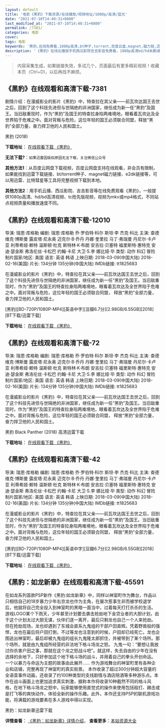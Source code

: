 ```yaml
---
layout: default
title: '电影《黑豹》下载资源/在线播放/视频地址/1080p/高清/蓝光'
date: "2021-07-10T14:40:31+0800"
last_modified_at: "2021-07-10T14:40:31+0800"
permalink: /7381/
categories: 电影
cover:
tags: 电影
keywords: '黑豹,在线免费看,1080p高清,bt种子,torrent,百度云盘,magnet,磁力链,迅雷下载资源'
description: '《黑豹》在线云播放手机西瓜影院吉吉影音免费看，1080p高清bd/hd未删减完整版和tc抢先枪版，mkv/mp4格式，附带bt/torrent种子、magnet/磁力链、百度云盘、网盘资源迅雷下载链接'
---
```


>内容采集生成，如果链接失效，多试几个，页面最后有更多精彩视频！收藏本页（Ctrl+D)，以后再找不麻烦。


## 《黑豹》在线观看和高清下载-7381

剧情介绍：在漫威影业的影片《黑豹》中，特查拉在其父亲——前瓦坎达国王去世之后，回到了这个科技先进但与世隔绝的非洲国家，继任成为新一任“黑豹”及国王。当旧敌重现时，作为“黑豹”及国王的特查拉身陷两难境地，眼看着瓦坎达及全世界陷于危难之中。面对背叛与危险，这位年轻的国王必须联合同盟，释放“黑豹”全部力量，奋力捍卫他的人民和国土。


黑豹 (2018)

**下载地址**： [在线观看下载 《黑豹》](https://www.btbtdy.me/btdy/dy12478.html) 


**无法下载?**：`如果迅雷因版权原因无法下载，关注微信公众号 `

**其他方法1**：从百度云网盘下载视频，百度云网盘支持在线观看，非会员有限制，如果能找到迅雷下载链接、bt/torrent种子、magnet磁力链接、e2dk链接等，可以用迅雷、比特彗星等工具将完整视频下载到本地。

**其他方法2**：用手机云播、西瓜影院、吉吉影音等在线免费观看《黑豹》，一般提供1080p高清、hd/bd高清视频、tc抢先版视频，视频为mkv或mp4格式，不同站点视频质量和播放速度不同。


## 《黑豹》在线观看和高清下载-12010

导演: 瑞恩·库格勒 编剧: 瑞恩·库格勒 乔·罗伯特·科尔 斯坦·李 杰克·科比 主演: 查德维克·博斯曼 露皮塔·尼永奥 迈克尔·B·乔丹 丹娜·奎里拉 马丁·弗瑞曼 丹尼尔·卡卢亚 利蒂希娅·赖特 温斯顿·杜克 斯特林·K·布朗 安吉拉·贝塞特 福里斯特·惠特克 安迪·瑟金斯 弗洛伦丝·卡松巴 约翰·卡尼 大卫·S.李 娜比娅·毕 类型: 动作 科幻 冒险 制片国家/地区: 美国 语言: 英语 韩语 上映日期: 2018-03-09(中国大陆) 2018-02-16(美国) 片长: 134分钟 135分钟(中国大陆) IMDb链接: tt1825683

在漫威影业的影片《黑豹》中，特查拉在其父亲——前瓦坎达国王去世之后，回到了这个科技先进但与世隔绝的非洲国家，继任成为新一任“黑豹”及国王。当旧敌重现时，作为“黑豹”及国王的特查拉身陷两难境地，眼看着瓦坎达及全世界陷于危难之中。面对背叛与危险，这位年轻的国王必须联合同盟， 释放“黑豹”全部力量，奋力捍卫他的人民和国土。


[黑豹][BD-720P/1080P-MP4][英语中字][豆瓣6.7分][2.98GB/6.55GB][2018][BT下载/迅雷下载]

**下载地址**： [在线观看下载 《黑豹》](https://www.btdx8.com/torrent/hb_2018.html) 


## 《黑豹》在线观看和高清下载-72

导演: 瑞恩·库格勒 编剧: 瑞恩·库格勒 乔·罗伯特·科尔 斯坦·李 杰克·科比 主演: 查德维克·博斯曼 露皮塔·尼永奥 迈克尔·B·乔丹 丹娜·奎里拉 马丁·弗瑞曼 丹尼尔·卡卢亚 利蒂希娅·赖特 温斯顿·杜克 斯特林·K·布朗 安吉拉·贝塞特 福里斯特·惠特克 安迪·瑟金斯 弗洛伦丝·卡松巴 约翰·卡尼 大卫·S.李 娜比娅·毕 类型: 动作 科幻 冒险 制片国家/地区: 美国 语言: 英语 韩语 上映日期: 2018-03-09(中国大陆) 2018-02-16(美国) 片长: 134分钟 135分钟(中国大陆) IMDb链接: tt1825683

在漫威影业的影片《黑豹》中，特查拉在其父亲——前瓦坎达国王去世之后，回到了这个科技先进但与世隔绝的非洲国家，继任成为新一任“黑豹”及国王。当旧敌重现时，作为“黑豹”及国王的特查拉身陷两难境地，眼看着瓦坎达及全世界陷于危难之中。面对背叛与危险，这位年轻的国王必须联合同盟， 释放“黑豹”全部力量，奋力捍卫他的人民和国土。


黑豹 Black Panther (2018) 高清迅雷下载

**下载地址**： [在线观看下载 《黑豹》](https://www.xl720.com/thunder/29253.html) 


## 《黑豹》在线观看和高清下载-42

导演: 瑞恩·库格勒 编剧: 瑞恩·库格勒 乔·罗伯特·科尔 斯坦·李 杰克·科比 主演: 查德维克·博斯曼 露皮塔·尼永奥 迈克尔·B·乔丹 丹娜·奎里拉 马丁·弗瑞曼 丹尼尔·卡卢亚 利蒂希娅·赖特 温斯顿·杜克 斯特林·K·布朗 安吉拉·贝塞特 福里斯特·惠特克 安迪·瑟金斯 弗洛伦丝·卡松巴 约翰·卡尼 大卫·S.李 娜比娅·毕 类型: 动作 科幻 冒险 制片国家/地区: 美国 语言: 英语 韩语 上映日期: 2018-03-09(中国大陆) 2018-02-16(美国) 片长: 134分钟 135分钟(中国大陆) IMDb链接: tt1825683

在漫威影业的影片《黑豹》中，特查拉在其父亲——前瓦坎达国王去世之后，回到了这个科技先进但与世隔绝的非洲国家，继任成为新一任“黑豹”及国王。当旧敌重现时，作为“黑豹”及国王的特查拉身陷两难境地，眼看着瓦坎达及全世界陷于危难之中。面对背叛与危险，这位年轻的国王必须联合同盟， 释放“黑豹”全部力量，奋力捍卫他的人民和国土。


[黑豹][BD-720P/1080P-MP4][英语中字][豆瓣6.7分][2.98GB/6.55GB][2018][BT下载/迅雷下载]

**下载地址**： [在线观看下载 《黑豹》](https://www.btdx8.com/torrent/hb_2018.html) 


## 《黑豹：如龙新章》在线观看和高清下载-45591

在如龙系列首款PSP新作《黑豹:如龙新章》中，同样以神室町作为舞台，作品以只相信自己的18岁暴力少年右京龙也作为主角，在屡次惹事生非而被学校退学后，他就将自己完全投入到神室町的黑暗一面当中，过着每天打打杀杀的生活。 游戏LOGO某个下雨天，少年甚至计划要去袭击抢劫地下金贷业者的大胆计划，由于这个计划太过大胆无谋，伙伴们逐一离开，最后只剩龙也自己一个人来抢劫。 但在抢劫现场，龙也却遇到了东城会直系九鬼组的干部户田直辉。凭着野兽般的强悍，龙也在最后将户田打倒，不过等龙也注意到的时候，户田却已经死亡。龙也企图逃出神室町，最后却被九鬼组的组长九鬼隆太郎抓住，并被带到了某个场所。那个场所，就是由九鬼组所经营的非法地下格斗场龙之怒。 九鬼一句：“要想让我放过你杀害户田之事，那就在这个龙之怒战斗吧”。就这样，失去自由的少年在没有选择的余地下，只好参加这个地下格斗场的战斗，并用着自己的拳头开创命运。 一个以暴力与命运为主题的故事由此展开…… 作为游戏舞台的神室町里有各种企业和店铺，完整再现了神室町的真实街景。 本作收录了超过300分钟超大容量的全语音事件动画，还收录了约100种类型的支线剧情与酒店陪酒等多种游乐点。本作在战斗画面上也更加追求真实刺激，据称本作将收录10种截然不同的格斗风格，在地下格斗场龙之怒中，玩家能够使用直觉式的操作来使用包括殴打、踢击或是打飞等的爽快动作，体验全新的操作乐趣。此外，本作还支持PSP的联机游戏功能，将满载的游戏要素在多人游戏中得以实现。


黑豹：如龙新章迅雷下载

**详情查看**： [《黑豹：如龙新章》详情介绍](/movie/45591/)， **查看更多**：[本站资源大全](/movie/t/all/)

